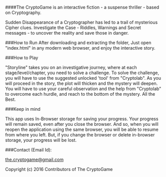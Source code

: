 ####The CryptoGame is an interactive fiction - a suspense thriller - based on Cryptography.

Sudden Disappearance of a Cryptographer has led to a trail of mysterious Cipher clues. Investigate the Case - Riddles, Warnings and Secret messages - to uncover the reality and save those in danger.

###How to Run
After downloading and extracting the folder, Just open "index.html" in any modern web browser, and enjoy the interactive story.


###How to Play

"Storyline" takes you on an investigative journey, where at each stage/level/chapter, you need to solve a challenge. To solve the challenge, you will have to use the suggested unlocked 'tool' from "Cryptolab".
As you will proceed in the story, the plot will thicken and the mystery will deepen. You will have to use your careful observation and the help from "Cryptolab" to overcome each hurdle, and reach to the bottom of the mystery.
All the Best.

###Keep in mind

This app uses In-Browser storage for saving your progress.
Your progress will remain saved, even after you close the browser. And so, when you will reopen the application using the same browser, you will be able to resume from where you left.
But, if you change the browser or delete in-browser storage, your progress will be lost.

###Contact (Email Id):

the.cryptogame@gmail.com

Copyright (c) 2016 Contributors of The CryptoGame

